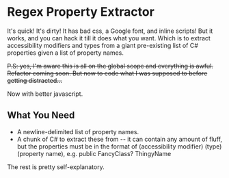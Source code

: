 # Regex Property Extractor

It's quick! It's dirty! It has bad css, a Google font, and inline scripts! But it works, and you can hack it till it does what you want. Which is to extract accessibility modifiers and types from a giant pre-existing list of C# properties given a list of property names. 

~~P.S: yes, I'm aware this is all on the global scope and everything is awful. Refactor coming soon. But now to code what I was supposed to before getting distracted...~~

Now with better javascript.

## What You Need

* A newline-delimited list of property names. 
* A chunk of C# to extract these from -- it can contain any amount of fluff, but the properties must be in the format of (accessibility modifier) (type) (property name), e.g. public FancyClass? ThingyName

The rest is pretty self-explanatory. 

